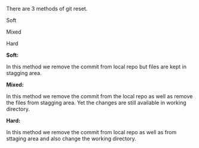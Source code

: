 There are 3 methods of git reset.

Soft

Mixed

Hard

**Soft:**

In this method we remove the commit from local repo but files are kept in stagging area.

**Mixed:**

In this method we remove the commit from the local repo as well as remove the files from stagging area. Yet the changes are still available in working directory.

**Hard:**

In this method we remove the commit from local repo as well as from sttaging area and also change the working directory.